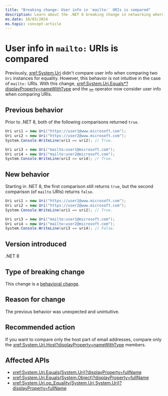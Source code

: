 ```yaml
---
title: "Breaking change: User info in `mailto:` URIs is compared"
description: Learn about the .NET 8 breaking change in networking where URI comparison now considers user info for `mailto:` URIs.
ms.date: 10/03/2024
ms.topic: concept-article
---
```

# User info in `mailto:` URIs is compared

Previously, <xref:System.Uri> didn't compare user info when comparing two `Uri` instances for equality. However, this behavior is not intuitive in the case of `mailto:` URIs. With this change, <xref:System.Uri.Equals*?displayProperty=nameWithType> and the [`==`](xref:System.Uri.op_Equality(System.Uri,System.Uri)) operator now consider user info when comparing URIs.

## Previous behavior

Prior to .NET 8, both of the following comparisons returned `true`.

```csharp
Uri uri1 = new Uri("https://user1@www.microsoft.com");
Uri uri2 = new Uri("https://user2@www.microsoft.com");
System.Console.WriteLine(uri1 == uri2); // True.

Uri uri3 = new Uri("mailto:user1@microsoft.com");
Uri uri4 = new Uri("mailto:user2@microsoft.com");
System.Console.WriteLine(uri3 == uri4); // True.
```

## New behavior

Starting in .NET 8, the first comparison still returns `true`, but the second comparison (of `mailto` URIs) returns `false`.

```csharp
Uri uri1 = new Uri("https://user1@www.microsoft.com");
Uri uri2 = new Uri("https://user2@www.microsoft.com");
System.Console.WriteLine(uri1 == uri2); // True.

Uri uri3 = new Uri("mailto:user1@microsoft.com");
Uri uri4 = new Uri("mailto:user2@microsoft.com");
System.Console.WriteLine(uri3 == uri4); // False.
```

## Version introduced

.NET 8

## Type of breaking change

This change is a [behavioral change](../../categories.md#behavioral-change).

## Reason for change

The previous behavior was unexpected and unintuitive.

## Recommended action

If you want to compare only the host part of email addresses, compare only the <xref:System.Uri.Host?displayProperty=nameWithType> members.

## Affected APIs

- <xref:System.Uri.Equals(System.Uri)?displayProperty=fullName>
- <xref:System.Uri.Equals(System.Object)?displayProperty=fullName>
- <xref:System.Uri.op_Equality(System.Uri,System.Uri)?displayProperty=fullName>
